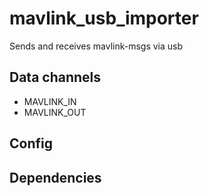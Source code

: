 # mavlink_usb_importer
Sends and receives mavlink-msgs via usb
## Data channels
- MAVLINK_IN
- MAVLINK_OUT

## Config

## Dependencies

